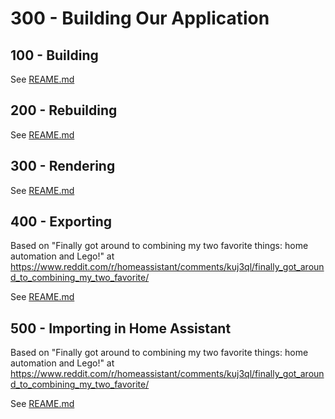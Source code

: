 # 300 - Building Our Application

## 100 - Building

See [REAME.md](./100/README.md)

## 200 - Rebuilding

See [REAME.md](./200/README.md)

## 300 - Rendering

See [REAME.md](./300/README.md)

## 400 - Exporting

Based on "Finally got around to combining my two favorite things: home automation and Lego!" at https://www.reddit.com/r/homeassistant/comments/kuj3ql/finally_got_around_to_combining_my_two_favorite/

See [REAME.md](./400/README.md)

## 500 - Importing in Home Assistant

Based on "Finally got around to combining my two favorite things: home automation and Lego!" at https://www.reddit.com/r/homeassistant/comments/kuj3ql/finally_got_around_to_combining_my_two_favorite/

See [REAME.md](./500/README.md)
